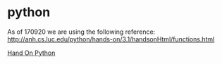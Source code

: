 # python
As of 170920 we are using the following reference:
http://anh.cs.luc.edu/python/hands-on/3.1/handsonHtml/functions.html

<a href = "#http://anh.cs.luc.edu/python/hands-on/3.1/handsonHtml/functions.html" target = "_blank"> Hand On Python </a>
